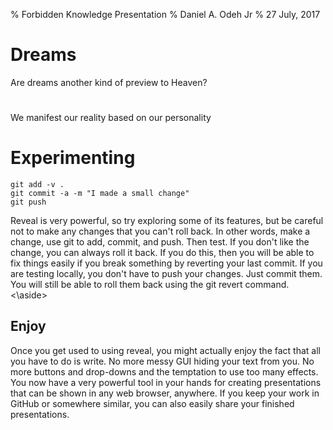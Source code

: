 % Forbidden Knowledge Presentation 
% Daniel A. Odeh Jr
% 27 July, 2017

# Dreams



<aside class="notes">
Are dreams another kind of preview to Heaven?

</aside>

# 



<aside class="notes">
We manifest our reality based on our personality 
</aside>

# Experimenting

```
git add -v .
git commit -a -m "I made a small change"
git push
```

<aside class="notes">
Reveal is very powerful, so try exploring some of its features, but be careful not to make any changes that you can't roll back. In other words, make a change, use git to add, commit, and push. Then test. If you don't like the change, you can always roll it back. If you do this, then you will be able to fix things easily if you break something by reverting your last commit. If you are testing locally, you don't have to push your changes. Just commit them. You will still be able to roll them back using the git revert command.
<\aside>

# Enjoy

<aside class="notes">
Once you get used to using reveal, you might actually enjoy the fact that all you have to do is write. No more messy GUI hiding your text from you. No more buttons and drop-downs and the temptation to use too many effects. You now have a very powerful tool in your hands for creating presentations that can be shown in any web browser, anywhere. If you keep your work in GitHub or somewhere similar, you can also easily share your finished presentations. 
</aside>

